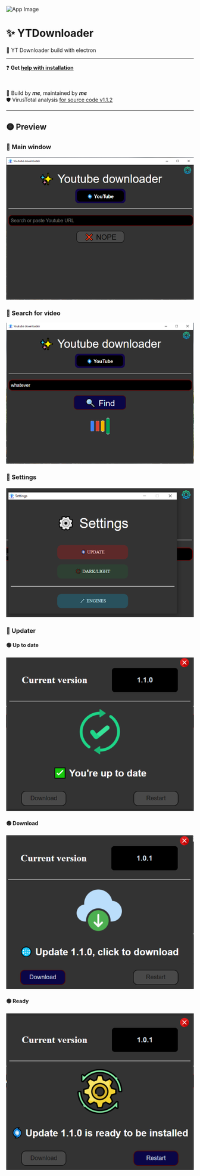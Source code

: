 ![App Image](../main/src/images/icon.ico)

# ✨ YTDownloader
🎉 YT Downloader build with electron

<hr />

❓ **Get [help with installation](https://github.com/Bajojajo-xD/YTDownloader/blob/v1.1.0/HELP.md#-installer)**

<br />

🧶 Build by ***me***, maintained by ***me*** <br />
🛡️ VirusTotal analysis [for source code v1.1.2](https://www.virustotal.com/gui/url/8396b904642dc9b4a8f7792f1bbffbff5ce6095416e2ee779b95f37de288c68f/detection)

<hr />

## 🟡 Preview
### 🔵 Main window
![Main window](./preview/main.png)
### 🔵 Search for video
![Searching for video](./preview/searching.png)
### 🔵 Settings
![Settings](./preview/settings.png)
### 🔵 Updater
#### 🟢 Up to date
![Downloading update](./preview/updater-up-to-date.png)
#### 🟢 Download
![Downloading update](./preview/updater-download.png)
#### 🟢 Ready
![Update ready](./preview/updater-ready.png)

